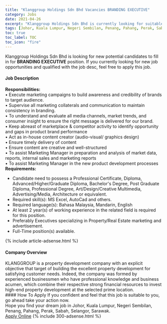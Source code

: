 ```yaml
---
title: "Klanggroup Holdings Sdn Bhd Vacancies BRANDING EXECUTIVE" 
category: Jobs 
date: 2021-04-26 
excerpt: "Klanggroup Holdings Sdn Bhd is currently looking for suitable person to fill in the BRANDING EXECUTIVE which based in Johor, Kuala Lumpur, Negeri Sembilan, Penang, Pahang, Perak, Sabah, Selangor, Sarawak" 
tags: [Johor, Kuala Lumpur, Negeri Sembilan, Penang, Pahang, Perak, Sabah, Selangor, Sarawak] 
toc: true 
toc_label: TOC 
toc_icon: "fire" 
--- 
```


<p>Klanggroup Holdings Sdn Bhd is looking for new potential candidates to fill in for <b>BRANDING EXECUTIVE</b> position. If you currently looking for new job opportunities and qualified with the job desc, feel free to apply this job.
</p><div><div><h4>Job Description</h4></div><div><div><span><div><div><strong>Responsibilities:</strong><br>&#8226; Execute marketing campaigns to build awareness and credibility of brands to target audience.<br>&#8226; Supervise all marketing collaterals and communication to maintain consistency in branding.<br>&#8226; To understand and evaluate all media channels, market trends, and consumer insight to ensure the right message is delivered for our brand.<br>&#8226; Keep abreast of marketplace &amp; competitor activity to identify opportunity and gaps in product brand performance<br>&#8226; Act as in-house content creator (audio-visual/ graphics design)<br>&#8226; Ensure timely delivery of content<br>&#8226; Ensure content are creative and well-structured<br>&#8226; To assist Marketing Manager in preparation and analysis of market data, reports, internal sales and marketing reports<br>&#8226; To assist Marketing Manager in the new product development processes</div><div><strong>Requirements:</strong></div><ul><li>Candidate need to possess a Professional Certificate, Diploma, Advanced/Higher/Graduate Diploma, Bachelor's Degree, Post Graduate Diploma, Professional Degree, Art/Design/Creative Multimedia, Advertising/Media, Architecture or equivalent.</li><li>Required skill(s): MS Excel, AutoCad and others.</li><li>Required language(s): Bahasa Malaysia, Mandarin, English</li><li>At least 2 year(s) of working experience in the related field is required for this position.</li><li>Preferably Executives specializing in Property/Real Estate marketing and advertisement.</li><li>Full-Time position(s) available.</li></ul></div></span></div></div></div> 
{% include article-adsense.html %} 
<div><div><h4>Company Overview</h4></div><div><div><span><div><div>KLANGGROUP is a property development company with an explicit objective that target of building the excellent property development for satisfying customer needs. Indeed, the company was formed by experienced businessmen who have professional knowledge and business acumen, which combine their respective strong financial resources to invest high-end property development at the selected prime location.</div></div></span></div></div></div> 
#### How To Apply 
If you confident and feel that this job is suitable to you, go ahead take your action now. <br/> 
Hope you find your dream job in Johor, Kuala Lumpur, Negeri Sembilan, Penang, Pahang, Perak, Sabah, Selangor, Sarawak. <br/> 
<a href="https://www.jobstreet.com.my/en/job/branding-executive-4548312?jobId=jobstreet-my-job-4548312&" class="btn btn--info" target="_blank" rel="nofollow noopenner">Apply Online</a> 
{% include 300-adsense.html %} 